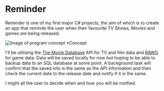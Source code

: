 # Reminder
Reminder is one of my first major C# projects, the aim of which is to create an app that reminds the user when their favourite TV Shows, Movies and games are being released.

![Image of program concept](https://i.imgur.com/Oz3rRDL.png)
*Concept

I'll be utilising the [The Movie Database](themoviedb.org) API for TV and film data and [RAWG](https://rawg.io/) for game data. Data will be saved locally for now but hoping to be able to backup data to an SQL database at some point. A background task will confirm that the saved info is the same as the API information and then check the current date to the release date and notify if it is the same.

I might all the user to decide when and how you will be notified.

